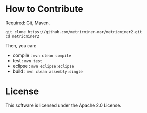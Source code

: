 # How to Contribute

Required: Git, Maven.

```
git clone https://github.com/metricminer-msr/metricminer2.git
cd metricminer2
```

Then, you can:

* compile : `mvn clean compile`
* test    : `mvn test`
* eclipse : `mvn eclipse:eclipse`
* build   : `mvn clean assembly:single`

# License

This software is licensed under the Apache 2.0 License.

